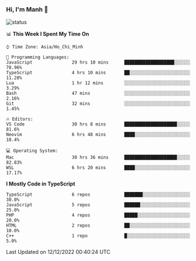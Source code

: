 ### Hi, I'm Manh 👋

![status](https://badge.stateful.com/manhhn01/status.svg)

<!--START_SECTION:waka-->
📊 **This Week I Spent My Time On** 

```text
⌚︎ Time Zone: Asia/Ho_Chi_Minh

💬 Programming Languages: 
JavaScript               29 hrs 10 mins      ███████████████████░░░░░░   78.96% 
TypeScript               4 hrs 10 mins       ██░░░░░░░░░░░░░░░░░░░░░░░   11.28% 
Lua                      1 hr 12 mins        ░░░░░░░░░░░░░░░░░░░░░░░░░   3.29% 
Bash                     47 mins             ░░░░░░░░░░░░░░░░░░░░░░░░░   2.16% 
Git                      32 mins             ░░░░░░░░░░░░░░░░░░░░░░░░░   1.45%

🔥 Editors: 
VS Code                  30 hrs 8 mins       ████████████████████░░░░░   81.6% 
Neovim                   6 hrs 48 mins       ████░░░░░░░░░░░░░░░░░░░░░   18.4%

💻 Operating System: 
Mac                      30 hrs 36 mins      ████████████████████░░░░░   82.83% 
WSL                      6 hrs 20 mins       ████░░░░░░░░░░░░░░░░░░░░░   17.17%

```

**I Mostly Code in TypeScript** 

```text
TypeScript               6 repos             ███████░░░░░░░░░░░░░░░░░░   30.0% 
JavaScript               5 repos             ██████░░░░░░░░░░░░░░░░░░░   25.0% 
PHP                      4 repos             █████░░░░░░░░░░░░░░░░░░░░   20.0% 
HTML                     2 repos             ██░░░░░░░░░░░░░░░░░░░░░░░   10.0% 
C++                      1 repo              █░░░░░░░░░░░░░░░░░░░░░░░░   5.0%

```



 Last Updated on 12/12/2022 00:40:24 UTC
<!--END_SECTION:waka-->
